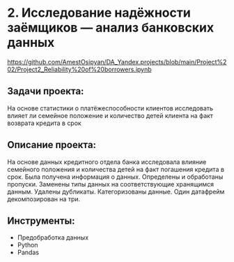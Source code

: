 # 2. Исследование надёжности заёмщиков — анализ банковских данных
https://github.com/AmestOsipyan/DA_Yandex.projects/blob/main/Project%202/Project2_Reliability%20of%20borrowers.ipynb


## Задачи проекта:
На основе статистики о платёжеспособности клиентов исследовать влияет ли семейное положение и количество детей клиента на факт возврата кредита в срок

## Описание проекта:
На основе данных кредитного отдела банка исследовала влияние семейного положения и количества детей на факт погашения кредита в срок. Была получена информация о данных. Определены и обработаны пропуски. Заменены типы данных на соответствующие хранящимся данным. Удалены дубликаты. Категоризованы данные. Один датафрейм декомпозирован на три.

## Инструменты:
- Предобработка данных
- Python
- Pandas
